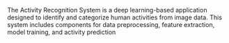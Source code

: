 The Activity Recognition System is a deep learning-based application designed to identify and categorize human activities from image data. This system includes components for data preprocessing, feature extraction, model training, and activity prediction
